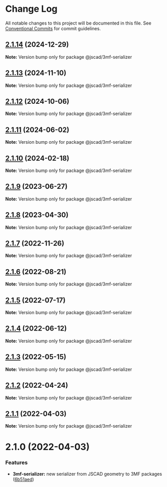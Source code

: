 # Change Log

All notable changes to this project will be documented in this file.
See [Conventional Commits](https://conventionalcommits.org) for commit guidelines.

## [2.1.14](https://github.com/jscad/OpenJSCAD.org/compare/@jscad/3mf-serializer@2.1.13...@jscad/3mf-serializer@2.1.14) (2024-12-29)

**Note:** Version bump only for package @jscad/3mf-serializer





## [2.1.13](https://github.com/jscad/OpenJSCAD.org/compare/@jscad/3mf-serializer@2.1.12...@jscad/3mf-serializer@2.1.13) (2024-11-10)

**Note:** Version bump only for package @jscad/3mf-serializer





## [2.1.12](https://github.com/jscad/OpenJSCAD.org/compare/@jscad/3mf-serializer@2.1.11...@jscad/3mf-serializer@2.1.12) (2024-10-06)

**Note:** Version bump only for package @jscad/3mf-serializer





## [2.1.11](https://github.com/jscad/OpenJSCAD.org/compare/@jscad/3mf-serializer@2.1.10...@jscad/3mf-serializer@2.1.11) (2024-06-02)

**Note:** Version bump only for package @jscad/3mf-serializer





## [2.1.10](https://github.com/jscad/OpenJSCAD.org/compare/@jscad/3mf-serializer@2.1.9...@jscad/3mf-serializer@2.1.10) (2024-02-18)

**Note:** Version bump only for package @jscad/3mf-serializer





## [2.1.9](https://github.com/jscad/OpenJSCAD.org/compare/@jscad/3mf-serializer@2.1.8...@jscad/3mf-serializer@2.1.9) (2023-06-27)

**Note:** Version bump only for package @jscad/3mf-serializer





## [2.1.8](https://github.com/jscad/OpenJSCAD.org/compare/@jscad/3mf-serializer@2.1.7...@jscad/3mf-serializer@2.1.8) (2023-04-30)

**Note:** Version bump only for package @jscad/3mf-serializer





## [2.1.7](https://github.com/jscad/OpenJSCAD.org/compare/@jscad/3mf-serializer@2.1.6...@jscad/3mf-serializer@2.1.7) (2022-11-26)

**Note:** Version bump only for package @jscad/3mf-serializer





## [2.1.6](https://github.com/jscad/OpenJSCAD.org/compare/@jscad/3mf-serializer@2.1.5...@jscad/3mf-serializer@2.1.6) (2022-08-21)

**Note:** Version bump only for package @jscad/3mf-serializer





## [2.1.5](https://github.com/jscad/OpenJSCAD.org/compare/@jscad/3mf-serializer@2.1.4...@jscad/3mf-serializer@2.1.5) (2022-07-17)

**Note:** Version bump only for package @jscad/3mf-serializer





## [2.1.4](https://github.com/jscad/OpenJSCAD.org/compare/@jscad/3mf-serializer@2.1.3...@jscad/3mf-serializer@2.1.4) (2022-06-12)

**Note:** Version bump only for package @jscad/3mf-serializer





## [2.1.3](https://github.com/jscad/OpenJSCAD.org/compare/@jscad/3mf-serializer@2.1.2...@jscad/3mf-serializer@2.1.3) (2022-05-15)

**Note:** Version bump only for package @jscad/3mf-serializer





## [2.1.2](https://github.com/jscad/OpenJSCAD.org/compare/@jscad/3mf-serializer@2.1.1...@jscad/3mf-serializer@2.1.2) (2022-04-24)

**Note:** Version bump only for package @jscad/3mf-serializer





## [2.1.1](https://github.com/jscad/OpenJSCAD.org/compare/@jscad/3mf-serializer@2.1.0...@jscad/3mf-serializer@2.1.1) (2022-04-03)

**Note:** Version bump only for package @jscad/3mf-serializer





# 2.1.0 (2022-04-03)


### Features

* **3mf-serializer:** new serializer from JSCAD geometry to 3MF packages ([6b51aed](https://github.com/jscad/OpenJSCAD.org/commit/6b51aed63ee40674822a04ced773564552689763))
